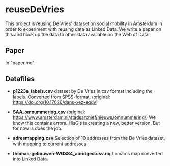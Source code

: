 # reuseDeVries

This project is reusing De Vries' dataset on social mobility in Amsterdam in order to experiment with reusing data as Linked Data. We write a paper on this and hook up the data to other data available on the Web of Data.

## Paper
In "paper.md".

## Datafiles
* **p1223a_labels.csv** 
dataset by De Vries in csv format including the labels. Converted from SPSS-format. (original: https://doi.org/10.17026/dans-xez-eqdv)

* **SAA_omnummering.csv** (original: https://www.amsterdam.nl/stadsarchief/nieuws/omnummering/)
We know this contains errors. HisGis is creating a new, better version. But for now is does the job.

* **adresmapping.csv**
Selection of 10 addresses from the De Vries dataset, with mapping to current addresses

* **thomas-gebouwen-WGS84_abridged.csv.nq**
Loman's map converted into Linked Data.


